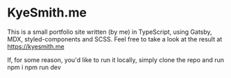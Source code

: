 # KyeSmith.me

This is a small portfolio site written (by me) in TypeScript, using Gatsby, MDX, styled-components and SCSS.
Feel free to take a look at the result at https://kyesmith.me

If, for some reason, you'd like to run it locally, simply clone the repo and run
    npm i
    npm run dev

